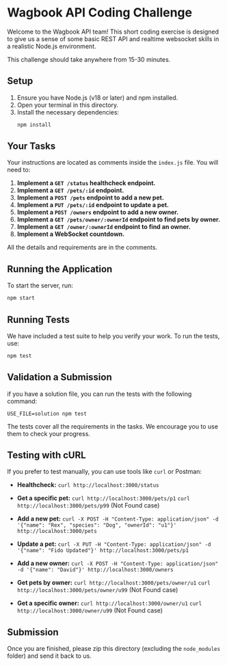 # Wagbook API Coding Challenge

Welcome to the Wagbook API team! This short coding exercise is designed to give us a sense of some basic REST API and realtime websocket skills in a realistic Node.js environment.

This challenge should take anywhere from 15-30 minutes.

## Setup

1.  Ensure you have Node.js (v18 or later) and npm installed.
2.  Open your terminal in this directory.
3.  Install the necessary dependencies:
    ```bash
    npm install
    ```

## Your Tasks

Your instructions are located as comments inside the `index.js` file. You will need to:

1.  **Implement a `GET /status` healthcheck endpoint.**
2.  **Implement a `GET /pets/:id` endpoint.**
3.  **Implement a `POST /pets` endpoint to add a new pet.**
4.  **Implement a `PUT /pets/:id` endpoint to update a pet.**
5.  **Implement a `POST /owners` endpoint to add a new owner.**
6.  **Implement a `GET /pets/owner/:ownerId` endpoint to find pets by owner.**
7.  **Implement a `GET /owner/:ownerId` endpoint to find an owner.**
8.  **Implement a WebSocket countdown.**

All the details and requirements are in the comments.

## Running the Application

To start the server, run:

```bash
npm start
```

## Running Tests

We have included a test suite to help you verify your work. To run the tests, use:

```bash
npm test
```

## Validation a Submission

if you have a solution file, you can run the tests with the following command:

```
USE_FILE=solution npm test
```

The tests cover all the requirements in the tasks. We encourage you to use them to check your progress.

## Testing with cURL

If you prefer to test manually, you can use tools like `curl` or Postman:

- **Healthcheck:**
  `curl http://localhost:3000/status`

- **Get a specific pet:**
  `curl http://localhost:3000/pets/p1`
  `curl http://localhost:3000/pets/p99` (Not Found case)

- **Add a new pet:**
  `curl -X POST -H "Content-Type: application/json" -d '{"name": "Rex", "species": "Dog", "ownerId": "u1"}' http://localhost:3000/pets`

- **Update a pet:**
  `curl -X PUT -H "Content-Type: application/json" -d '{"name": "Fido Updated"}' http://localhost:3000/pets/p1`

- **Add a new owner:**
  `curl -X POST -H "Content-Type: application/json" -d '{"name": "David"}' http://localhost:3000/owners`

- **Get pets by owner:**
  `curl http://localhost:3000/pets/owner/u1`
  `curl http://localhost:3000/pets/owner/u99` (Not Found case)

- **Get a specific owner:**
  `curl http://localhost:3000/owner/u1`
  `curl http://localhost:3000/owner/u99` (Not Found case)

## Submission

Once you are finished, please zip this directory (excluding the `node_modules` folder) and send it back to us.

